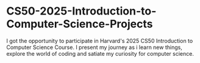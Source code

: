 # CS50-2025-Introduction-to-Computer-Science-Projects
I got the opportunity to participate in Harvard's 2025 CS50  Introduction to Computer Science Course. I present my journey as i learn new things, explore the world of coding and satiate my curiosity for computer science.
